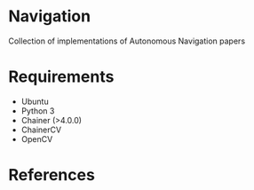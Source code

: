 # Navigation
Collection of implementations of Autonomous Navigation papers

# Requirements
- Ubuntu
- Python 3
- Chainer (>4.0.0)
- ChainerCV
- OpenCV

# References
